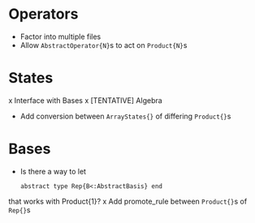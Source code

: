 # Operators
- Factor into multiple files
- Allow `AbstractOperator{N}`s to act on `Product{N}`s

# States
x Interface with Bases
x [TENTATIVE] Algebra
- Add conversion between `ArrayStates{}` of differing `Product{}`s

# Bases
- Is there a way to let
  ```
  abstract type Rep{B<:AbstractBasis} end
  ```
that works with Product{1}?
x Add promote_rule between `Product{}`s of `Rep{}`s
